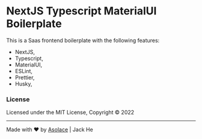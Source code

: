# NextJS Typescript MaterialUI Boilerplate

This is a Saas frontend boilerplate with the following features:
- NextJS,
- Typescript, 
- MaterialUI,
- ESLint,
- Prettier,
- Husky,

### License
Licensed under the MIT License, Copyright © 2022

---

Made with ♥ by [Asolace](https://asolace.me) | Jack He